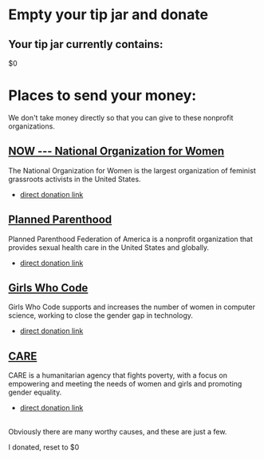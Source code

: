 ---
---
<script type="text/javascript" src="{{ '/assets/js/youguys.js?v=' | append: site.github.build_revision | relative_url }}"></script>

# Empty your tip jar and donate

## Your tip jar currently contains:

<p id="tipjar">$0</p>

# Places to send your money:

We don't take money directly so that you can give to these nonprofit organizations.

## [NOW --- National Organization for Women](https://now.org)

The National Organization for Women is the largest organization of feminist grassroots activists in the United States.

- [direct donation link](https://now.org/donate)

## [Planned Parenthood](https://www.plannedparenthood.org)

Planned Parenthood Federation of America is a nonprofit organization that provides sexual health care in the United States and globally.

- [direct donation link](https://www.weareplannedparenthood.org/onlineactions/2U7UN1iNhESWUfDs4gDPNg2)

## [Girls Who Code](https://girlswhocode.com/)

Girls Who Code supports and increases the number of women in computer science, working to close the gender gap in technology.

- [direct donation link](https://www.classy.org/checkout/donation?eid=77372)

## [CARE](https://www.care.org)

CARE is a humanitarian agency that fights poverty, with a focus on empowering and meeting the needs of women and girls and promoting gender equality.

- [direct donation link](https://my.care.org/site/Donation2?df_id=15580&15580.donation=form1)

<br>
Obviously there are many worthy causes, and these are just a few.

<br>

<a onclick="reset_jar()" class="btn whitehuge">I donated, reset to $0</a>

<script type="text/javascript">
initialize_jar();
render_jar();
</script>
